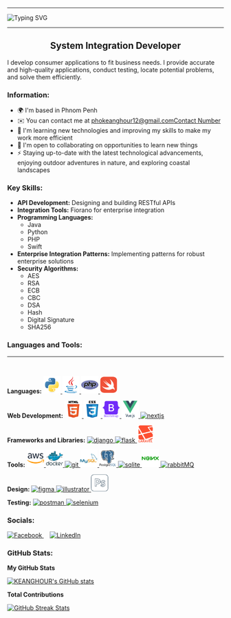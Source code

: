 <hr>
<div align="left">
  <img src="https://readme-typing-svg.herokuapp.com?font=Fira+Code&weight=600&size=32&pause=3000&color=2563EB&vCenter=true&random=false&width=500&height=45&lines=Hey+There++%F0%9F%91%8B%F0%9F%8F%BB;My+name+is+KEANGHOUR+PHO" alt="Typing SVG" />
</div>
<hr>

<h2 align="center">System Integration Developer</h2>

<p>I develop consumer applications to fit business needs. I provide accurate and high-quality applications, conduct testing, locate potential problems, and solve them efficiently.</p>

<h3>Information:</h3>
<ul>
  <li>🌍 I'm based in Phnom Penh</li>
  <li>✉️ You can contact me at <a href="mailto:phokeanghour12@gmail.com">phokeanghour12@gmail.com</a><a href="095323346">Contact Number</a></li>
  <li>🧠 I'm learning new technologies and improving my skills to make my work more efficient</li>
  <li>🤝 I'm open to collaborating on opportunities to learn new things</li>
  <li>⚡ Staying up-to-date with the latest technological advancements, enjoying outdoor adventures in nature, and exploring coastal landscapes</li>
</ul>

<h3>Key Skills:</h3>
<ul>
  <li><strong>API Development:</strong> Designing and building RESTful APIs</li>
  <li><strong>Integration Tools:</strong> Fiorano for enterprise integration</li>
  <li><strong>Programming Languages:</strong> 
    <ul>
      <li>Java</li>
      <li>Python</li>
      <li>PHP</li>
      <li>Swift</li>
    </ul>
  </li>
  <li><strong>Enterprise Integration Patterns:</strong> Implementing patterns for robust enterprise solutions</li>
  <li><strong>Security Algorithms:</strong> 
    <ul>
      <li>AES</li>
      <li>RSA</li>
      <li>ECB</li>
      <li>CBC</li>
      <li>DSA</li>
      <li>Hash</li>
      <li>Digital Signature</li>
      <li>SHA256</li>
    </ul>
  </li>
</ul>

<h3 align="left">Languages and Tools:</h3>
<hr><br>
<p align="left">
  <!-- Languages -->
  <strong>Languages:</strong>
  <a href="https://www.python.org" target="_blank" rel="noreferrer">
    <img src="https://raw.githubusercontent.com/devicons/devicon/master/icons/python/python-original.svg" alt="python" width="40" height="40"/>
  </a>
  <a href="https://www.java.com" target="_blank" rel="noreferrer">
    <img src="https://raw.githubusercontent.com/devicons/devicon/master/icons/java/java-original.svg" alt="java" width="40" height="40"/>
  </a>
  <a href="https://www.php.net" target="_blank" rel="noreferrer">
    <img src="https://raw.githubusercontent.com/devicons/devicon/master/icons/php/php-original.svg" alt="php" width="40" height="40"/>
  </a>
  <a href="https://developer.apple.com/swift/" target="_blank" rel="noreferrer">
    <img src="https://raw.githubusercontent.com/devicons/devicon/master/icons/swift/swift-original.svg" alt="swift" width="40" height="40"a/>
  </a>

  <!-- Web Development -->
  <strong>Web Development:</strong>
  <a href="https://www.w3.org/html/" target="_blank" rel="noreferrer">
    <img src="https://raw.githubusercontent.com/devicons/devicon/master/icons/html5/html5-original-wordmark.svg" alt="html5" width="40" height="40"/>
  </a>
  <a href="https://www.w3schools.com/css/" target="_blank" rel="noreferrer">
    <img src="https://raw.githubusercontent.com/devicons/devicon/master/icons/css3/css3-original-wordmark.svg" alt="css3" width="40" height="40"/>
  </a>
  <a href="https://getbootstrap.com" target="_blank" rel="noreferrer">
    <img src="https://raw.githubusercontent.com/devicons/devicon/master/icons/bootstrap/bootstrap-plain-wordmark.svg" alt="bootstrap" width="40" height="40"/>
  </a>
  <a href="https://vuejs.org/" target="_blank" rel="noreferrer">
    <img src="https://raw.githubusercontent.com/devicons/devicon/master/icons/vuejs/vuejs-original-wordmark.svg" alt="vuejs" width="40" height="40"/>
  </a>
  <a href="https://nextjs.org/" target="_blank" rel="noreferrer">
    <img src="https://cdn.worldvectorlogo.com/logos/nextjs-2.svg" alt="nextjs" width="40" height="40"/>
  </a>

  <!-- Frameworks and Libraries -->
  <strong>Frameworks and Libraries:</strong>
  <a href="https://www.djangoproject.com/" target="_blank" rel="noreferrer">
    <img src="https://cdn.worldvectorlogo.com/logos/django.svg" alt="django" width="40" height="40"/>
  </a>
  <a href="https://flask.palletsprojects.com/" target="_blank" rel="noreferrer">
    <img src="https://www.vectorlogo.zone/logos/pocoo_flask/pocoo_flask-icon.svg" alt="flask" width="40" height="40"/>
  </a>
  <a href="https://laravel.com/" target="_blank" rel="noreferrer">
    <img src="https://raw.githubusercontent.com/devicons/devicon/master/icons/laravel/laravel-plain-wordmark.svg" alt="laravel" width="40" height="40"/>
  </a>

  <!-- Tools -->
  <strong>Tools:</strong>
  <a href="https://aws.amazon.com" target="_blank" rel="noreferrer">
    <img src="https://raw.githubusercontent.com/devicons/devicon/master/icons/amazonwebservices/amazonwebservices-original-wordmark.svg" alt="aws" width="40" height="40"/>
  </a>
  <a href="https://www.docker.com/" target="_blank" rel="noreferrer">
    <img src="https://raw.githubusercontent.com/devicons/devicon/master/icons/docker/docker-original-wordmark.svg" alt="docker" width="40" height="40"/>
  </a>
  <a href="https://git-scm.com/" target="_blank" rel="noreferrer">
    <img src="https://www.vectorlogo.zone/logos/git-scm/git-scm-icon.svg" alt="git" width="40" height="40"/>
  </a>
  <a href="https://www.mysql.com/" target="_blank" rel="noreferrer">
    <img src="https://raw.githubusercontent.com/devicons/devicon/master/icons/mysql/mysql-original-wordmark.svg" alt="mysql" width="40" height="40"/>
  </a>
  <a href="https://www.postgresql.org" target="_blank" rel="noreferrer">
    <img src="https://raw.githubusercontent.com/devicons/devicon/master/icons/postgresql/postgresql-original-wordmark.svg" alt="postgresql" width="40" height="40"/>
  </a>
  <a href="https://www.sqlite.org/" target="_blank" rel="noreferrer">
    <img src="https://www.vectorlogo.zone/logos/sqlite/sqlite-icon.svg" alt="sqlite" width="40" height="40"/>
  </a>
  <a href="https://www.nginx.com" target="_blank" rel="noreferrer">
    <img src="https://raw.githubusercontent.com/devicons/devicon/master/icons/nginx/nginx-original.svg" alt="nginx" width="40" height="40"/>
  </a>
  <a href="https://www.rabbitmq.com" target="_blank" rel="noreferrer">
    <img src="https://www.vectorlogo.zone/logos/rabbitmq/rabbitmq-icon.svg" alt="rabbitMQ" width="40" height="40"/>
  </a>

  <!-- Design -->
  <strong>Design:</strong>
  <a href="https://www.figma.com/" target="_blank" rel="noreferrer">
    <img src="https://www.vectorlogo.zone/logos/figma/figma-icon.svg" alt="figma" width="40" height="40"/>
  </a>
  <a href="https://www.adobe.com/in/products/illustrator.html" target="_blank" rel="noreferrer">
    <img src="https://www.vectorlogo.zone/logos/adobe_illustrator/adobe_illustrator-icon.svg" alt="illustrator" width="40" height="40"/>
  </a>
  <a href="https://www.photoshop.com/en" target="_blank" rel="noreferrer">
    <img src="https://raw.githubusercontent.com/devicons/devicon/master/icons/photoshop/photoshop-line.svg" alt="photoshop" width="40" height="40"/>
  </a>

  <!-- Testing -->
  <strong>Testing:</strong>
  <a href="https://postman.com" target="_blank" rel="noreferrer">
    <img src="https://www.vectorlogo.zone/logos/getpostman/getpostman-icon.svg" alt="postman" width="40" height="40"/>
  </a>
  <a href="https://www.selenium.dev" target="_blank" rel="noreferrer">
    <img src="https://raw.githubusercontent.com/detain/svg-logos/780f25886640cef088af994181646db2f6b1a3f8/svg/selenium-logo.svg" alt="selenium" width="40" height="40"/>
  </a>
</p>




<h3>Socials:</h3>
<p align="left">
  <a href="https://www.facebook.com/keang.hour.7524" target="_blank" rel="noreferrer">
    <img src="https://raw.githubusercontent.com/danielcranney/readme-generator/main/public/icons/socials/facebook.svg" width="32" height="32" alt="Facebook" />
  </a>
  <a href="https://www.linkedin.com/in/pho-keanghour-27133b21b/" target="_blank" rel="noreferrer">
    <img src="https://raw.githubusercontent.com/danielcranney/readme-generator/main/public/icons/socials/linkedin.svg" width="32" height="32" alt="LinkedIn" style="margin-left: 1em;" />
  </a>
</p>

<h3>GitHub Stats:</h3>
<p align="left"><b>My GitHub Stats</b></p>
<div align="left">
  <a href="https://github.com/Keanghour">
    <img src="https://github-readme-stats.vercel.app/api?username=KEANGHOUR&show_icons=true&hide=&count_private=true&title_color=0891b2&text_color=64748b&icon_color=0891b2&bg_color=1c1917&hide_border=true&show_icons=true" alt="KEANGHOUR's GitHub stats"/>
  </a>
</div>

<div align="left">
  <p><b>Total Contributions</b></p>
  <a href="https://github.com/Keanghour">
    <img src="https://github-readme-streak-stats.herokuapp.com/?user=KEANGHOUR&stroke=64748b&background=1c1917&ring=0891b2&fire=0891b2&currStreakNum=64748b&currStreakLabel=0891b2&sideNums=64748b&sideLabels=64748b&dates=64748b&hide_border=true" alt="GitHub Streak Stats"/>
  </a>
</div>

